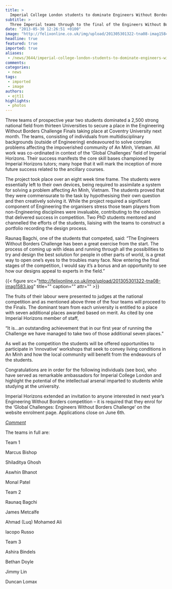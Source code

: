 ```yaml
---
title: >
  Imperial College London students to dominate Engineers Without Borders Finals
subtitle: >
  Three Imperial teams through to the final of the Engineers Without Borders Challenge Finals
date: "2013-05-30 12:26:51 +0100"
image: "http://felixonline.co.uk/img/upload/201305301322-tna08-imag1584.jpg"
headline: true
featured: true
imported: true
aliases:
 - /news/3644/imperial-college-london-students-to-dominate-engineers-without-borders-finals
comments:
categories:
 - news
tags:
 - imported
 - image
authors:
 - ejt11
highlights:
 - photos
---
```


Three teams of prospective year two students dominated a 2,500 strong national field from thirteen Universities to secure a place in the Engineering Without Borders Challenge Finals taking place at Coventry University next month. The teams, consisting of individuals from multidisciplinary backgrounds (outside of Engineering) endeavoured to solve complex problems affecting the impoverished community of An Minh, Vietnam. All work was co-ordinated in context of the ‘Global Challenges’ field of Imperial Horizons. Their success manifests the core skill bases championed by Imperial Horizons tutors; many hope that it will mark the inception of more future success related to the ancillary courses.

The project took place over an eight week time frame. The students were essentially left to their own devices, being required to assimilate a system for solving a problem affecting An Minh, Vietnam. The students proved that they were commensurate to the task by hypothesising their own question and then creatively solving it. While the project required a significant component of Engineering the organisers stress those team players from non-Engineering disciplines were invaluable, contributing to the cohesion that delivered success in competition. Two PhD students mentored and channelled the efforts of the students, liaising with the teams to construct a portfolio recording the design process.

Raunaq Bagchi, one of the students that competed, said: “The Engineers Without Borders Challenge has been a great exercise from the start. The process of coming up with ideas and running through all the possibilities to try and design the best solution for people in other parts of world, is a great way to open one’s eyes to the troubles many face. Now entering the final stages of the competition, I would say it’s a bonus and an opportunity to see how our designs appeal to experts in the field.”

{{< figure src="http://felixonline.co.uk/img/upload/201305301322-tna08-imag1583.jpg" title="" caption="" attr="" >}}

The fruits of their labour were presented to judges at the national competition and as mentioned above three of the four teams will proceed to the Finals. The dominant team from each university is entitled to a place with seven additional places awarded based on merit. As cited by one Imperial Horizons member of staff,

“It is…an outstanding achievement that in our first year of running the Challenge we have managed to take two of those additional seven places.”

As well as the competition the students will be offered opportunities to participate in ‘innovative’ workshops that seek to convey living conditions in An Minh and how the local community will benefit from the endeavours of the students.

Congratulations are in order for the following individuals (see box), who have served as remarkable ambassadors for Imperial College London and highlight the potential of the intellectual arsenal imparted to students while studying at the university.

Imperial Horizons extended an invitation to anyone interested in next year’s Engineering Without Borders competition – it is required that they enrol for the ‘Global Challenges: Engineers Without Borders Challenge’ on the website enrolment page. Applications close on June 6th.

[_Comment_](http://felixonline.co.uk/comment/3643/engineering-a-good-course/)

The teams in full are:

Team 1

Marcus Bishop

Shiladitya Ghosh

Aswhin Bhanot

Monal Patel

Team 2

Raunaq Bagchi

James Metcalfe

Ahmad (Luq) Mohamed Ali

Iacopo Russo

Team 3

Ashira Bindels

Bethan Doyle

Jimmy Lin

Duncan Lomax
